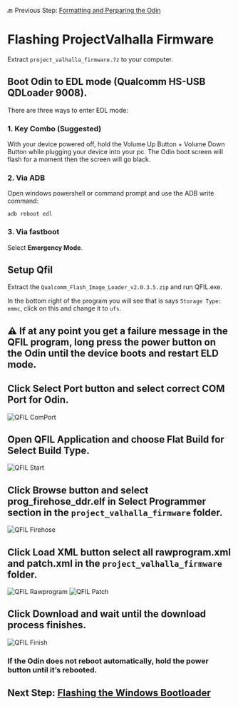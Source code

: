 
🔙 Previous Step: [Formatting and Perparing the Odin](https://github.com/ProjectValhalla/OdinWindowsGuides/blob/main/pages/FlashingProjectValhallaFirmware.md)

# Flashing ProjectValhalla Firmware

Extract `project_valhalla_firmware.7z` to your computer.

## Boot Odin to EDL mode (Qualcomm HS-USB QDLoader 9008).
There are three ways to enter EDL mode:

### 1. Key Combo (Suggested)
With your device powered off, hold the Volume Up Button + Volume Down Button while plugging your device into your pc. The Odin boot screen will flash for a moment then the screen will go black.

### 2. Via ADB
Open windows powershell or command prompt and use the ADB write command:

```adb reboot edl```

### 3. Via fastboot
Select **Emergency Mode**.

## Setup Qfil

Extract the `Qualcomm_Flash_Image_Loader_v2.0.3.5.zip` and run QFIL.exe.

In the bottom right of the program you will see that is says `Storage Type: emmc`, click on this and change it to `ufs`.

## ⚠️ If at any point you get a failure message in the QFIL program, long press the power button on the Odin until the device boots and restart ELD mode.

## Click Select Port button and select correct COM Port for Odin.
![QFIL ComPort](/images/qfil_comport.jpg)

## Open QFIL Application and choose Flat Build for Select Build Type.
![QFIL Start](/images/qfil_download_start.jpg)

## Click Browse button and select **prog_firehose_ddr.elf** in Select Programmer section in the `project_valhalla_firmware` folder.
![QFIL Firehose](/images/qfil_firehose.jpg)

## Click Load XML button select all **rawprogram.xml** and **patch.xml** in the `project_valhalla_firmware` folder.
![QFIL Rawprogram](/images/qfil_rawprogram.jpg)
![QFIL Patch](/images/qfil_patch.jpg)

## Click Download and wait until the download process finishes.
![QFIL Finish](/images/qfil_download_finish.jpg)


### If the Odin does not reboot automatically, hold the power button until it’s rebooted.

## Next Step: [Flashing the Windows Bootloader](https://github.com/ProjectValhalla/OdinWindowsGuides/blob/main/pages/FlashingWindowsBootloader.md)
